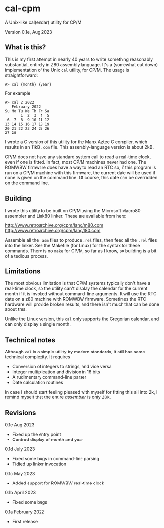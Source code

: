 # cal-cpm

A Unix-like cal(endar) utility for CP/M

Version 0.1e, Aug 2023

## What is this?

This is my first attempt in nearly 40 years to write something reasonably
substantial, entirely in Z80 assembly language. It's a (somewhat cut down)
implementation of the Unix `cal` utility, for CP/M. The usage is
straightforward:
```
A> cal {month} {year}
```
For example
```
A> cal 2 2022
   February 2022      
Su Mo Tu We Th Fr Sa  
       1  2  3  4  5  
 6  7  8  9 10 11 12  
13 14 15 16 17 18 19  
20 21 22 23 24 25 26  
27 28  
```
I wrote a C version of this utility for the Manx Aztec C compiler, 
which results in an 11kB `.com` file.  This assembly-language version is 
about 2kB. 

CP/M does not have any standard system call to read a real-time clock, even if
one is fitted. In fact, most CP/M machines never had one. The ROMWBW firmware does
have a way to read an RTC so, if this program is run on a CP/M machine with 
this firmware, the current date will be used if none is given on the command
line. Of course, this date can be overridden on the command line.

## Building

I wrote this utility to be built on CP/M using the Microsoft
Macro80 assembler and Link80 linker. These are available from here:

http://www.retroarchive.org/cpm/lang/m80.com
http://www.retroarchive.org/cpm/lang/l80.com

Assemble all the `.asm` files to produce `.rel` files, then feed all
the `.rel` files into the linker. See the Makefile (for Linux) for
the syntax for these commands. There is no `make` for CP/M, so far as I
know, so building is a bit of a tedious process.

## Limitations 

The most obvious limitation is that CP/M systems typically don't have a 
real-time clock, so the utility can't display the calendar for the
current month if it is invoked without command-line arguments. It will use 
the RTC date on a z80 machine with ROMWBW firmware. Sometimes the RTC hardware
will provide broken results, and there isn't much that can be done about this. 

Unlike the Linux version, this `cal` only supports the Gregorian calendar, and
can only display a single month.

## Technical notes

Although `cal` is a simple utility by modern standards, it still has
some technical complexity. It requires

- Conversion of integers to strings, and vice versa
- Integer multiplication and division in 16 bits
- A rudimentary command-line parser
- Date calculation routines

In case I should start feeling pleased with myself for fitting this all
into 2k, I remind myself that the entire _assembler_ 
is only 20k. 
 
## Revisions

0.1e Aug 2023

- Fixed up the entry point
- Centred display of month and year

0.1d July 2023

- Fixed some bugs in command-line parsing
- Tidied up linker invocation

0.1c May 2023

- Added support for ROMWBW real-time clock

0.1b April 2023

- Fixed some bugs

0.1a February 2022

- First release


